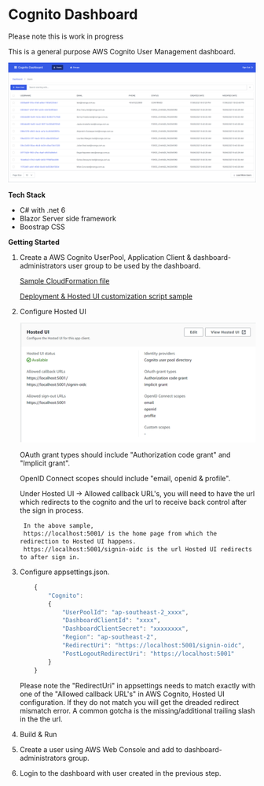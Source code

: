 # Cognito Dashboard

Please note this is work in progress

This is a general purpose AWS Cognito User Management dashboard.

![Screenshot](/images/screenshot-users.png)

**Tech Stack**
- C# with .net 6
- Blazor Server side framework
- Boostrap CSS

**Getting Started**
1. Create a AWS Cognito UserPool, Application Client & dashboard-administrators user group to be used by the dashboard.

    [Sample CloudFormation file](.cloudformation/demo-cognito-stack.yml)

    [Deployment & Hosted UI customization script sample](.cloudformation\demo-cognito-stack.sh)

2. Configure Hosted UI

    ![Screenshot](/images/hosted-ui-config.png)

    OAuth grant types should include "Authorization code grant" and "Implicit grant".

    OpenID Connect scopes should include "email, openid & profile".

    Under Hosted UI -> Allowed callback URL's, you will need to have the url which redirects to the cognito and the url to receive back control after the sign in process.

        In the above sample,
        https://localhost:5001/ is the home page from which the redirection to Hosted UI happens.
        https://localhost:5001/signin-oidc is the url Hosted UI redirects to after sign in.


3. Configure appsettings.json.  

    ```javascript
        {
            "Cognito": 
            {
                "UserPoolId": "ap-southeast-2_xxxx",
                "DashboardClientId": "xxxx",
                "DashboardClientSecret": "xxxxxxxx",
                "Region": "ap-southeast-2",
                "RedirectUri": "https://localhost:5001/signin-oidc",
                "PostLogoutRedirectUri": "https://localhost:5001"
            }
        }
    ```
    Please note the "RedirectUri" in appsettings needs to match exactly with one of the "Allowed callback URL's" in AWS Cognito, Hosted UI configuration. If they do not match you will get the dreaded redirect mismatch error.  A common gotcha is the missing/additional trailing slash in the the url.

4. Build & Run

5. Create a user using AWS Web Console and add to dashboard-administrators group. 

6. Login to the dashboard with user created in the previous step.
